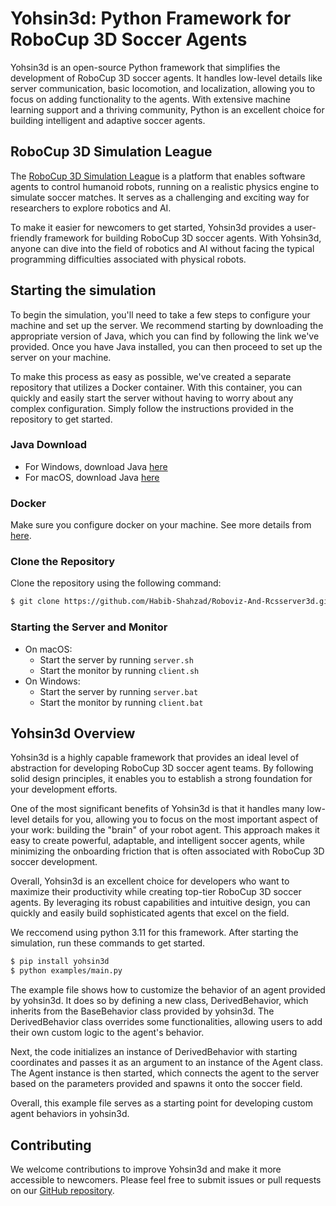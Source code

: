 # Yohsin3d: Python Framework for RoboCup 3D Soccer Agents

Yohsin3d is an open-source Python framework that simplifies the development of RoboCup 3D soccer agents. It handles low-level details like server communication, basic locomotion, and localization, allowing you to focus on adding functionality to the agents. With extensive machine learning support and a thriving community, Python is an excellent choice for building intelligent and adaptive soccer agents.

## RoboCup 3D Simulation League

The [RoboCup 3D Simulation League](https://ssim.robocup.org/3d-simulation/) is a platform that enables software agents to control humanoid robots, running on a realistic physics engine to simulate soccer matches. It serves as a challenging and exciting way for researchers to explore robotics and AI.

To make it easier for newcomers to get started, Yohsin3d provides a user-friendly framework for building RoboCup 3D soccer agents. With Yohsin3d, anyone can dive into the field of robotics and AI without facing the typical programming difficulties associated with physical robots.

## Starting the simulation

To begin the simulation, you'll need to take a few steps to configure your machine and set up the server. We recommend starting by downloading the appropriate version of Java, which you can find by following the link we've provided. Once you have Java installed, you can then proceed to set up the server on your machine.

To make this process as easy as possible, we've created a separate repository that utilizes a Docker container. With this container, you can quickly and easily start the server without having to worry about any complex configuration. Simply follow the instructions provided in the repository to get started.

### Java Download

- For Windows, download Java [here](https://github.com/adoptium/temurin8-binaries/releases/download/jdk8u345-b01/OpenJDK8U-jdk_x64_windows_hotspot_8u345b01.msi)
- For macOS, download Java [here](https://github.com/adoptium/temurin8-binaries/releases/download/jdk8u345-b01/OpenJDK8U-jdk_x64_mac_hotspot_8u345b01.tar.gz)

### Docker
Make sure you configure docker on your machine. See more details from [here](https://docs.docker.com/get-docker/).

### Clone the Repository

Clone the repository using the following command:

```bash
$ git clone https://github.com/Habib-Shahzad/Roboviz-And-Rcsserver3d.git
```


### Starting the Server and Monitor

- On macOS:
  - Start the server by running `server.sh`
  - Start the monitor by running `client.sh`
- On Windows:
  - Start the server by running `server.bat`
  - Start the monitor by running `client.bat`

## Yohsin3d Overview

Yohsin3d is a highly capable framework that provides an ideal level of abstraction for developing RoboCup 3D soccer agent teams. By following solid design principles, it enables you to establish a strong foundation for your development efforts.

One of the most significant benefits of Yohsin3d is that it handles many low-level details for you, allowing you to focus on the most important aspect of your work: building the "brain" of your robot agent. This approach makes it easy to create powerful, adaptable, and intelligent soccer agents, while minimizing the onboarding friction that is often associated with RoboCup 3D soccer development.

Overall, Yohsin3d is an excellent choice for developers who want to maximize their productivity while creating top-tier RoboCup 3D soccer agents. By leveraging its robust capabilities and intuitive design, you can quickly and easily build sophisticated agents that excel on the field.

We reccomend using python 3.11 for this framework.
After starting the simulation, run these commands to get started.

```bash
$ pip install yohsin3d
$ python examples/main.py
```

The example file shows how to customize the behavior of an agent provided by yohsin3d. It does so by defining a new class, DerivedBehavior, which inherits from the BaseBehavior class provided by yohsin3d. The DerivedBehavior class overrides some functionalities, allowing users to add their own custom logic to the agent's behavior.

Next, the code initializes an instance of DerivedBehavior with starting coordinates and passes it as an argument to an instance of the Agent class. The Agent instance is then started, which connects the agent to the server based on the parameters provided and spawns it onto the soccer field.

Overall, this example file serves as a starting point for developing custom agent behaviors in yohsin3d.


## Contributing

We welcome contributions to improve Yohsin3d and make it more accessible to newcomers. Please feel free to submit issues or pull requests on our [GitHub repository](https://github.com/FC-Yohsin/yohsin3d).
